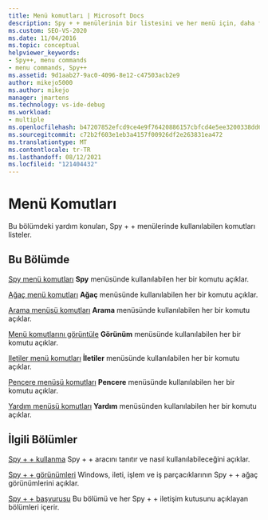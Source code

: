 ```yaml
---
title: Menü komutları | Microsoft Docs
description: Spy + + menülerinin bir listesini ve her menü için, daha fazla bilgi için bir bağlantı görüntüleyin.
ms.custom: SEO-VS-2020
ms.date: 11/04/2016
ms.topic: conceptual
helpviewer_keywords:
- Spy++, menu commands
- menu commands, Spy++
ms.assetid: 9d1aab27-9ac0-4096-8e12-c47503acb2e9
author: mikejo5000
ms.author: mikejo
manager: jmartens
ms.technology: vs-ide-debug
ms.workload:
- multiple
ms.openlocfilehash: b47207852efcd9ce4e9f76420886157cbfcd4e5ee3200338dd65a0990447dc8d
ms.sourcegitcommit: c72b2f603e1eb3a4157f00926df2e263831ea472
ms.translationtype: MT
ms.contentlocale: tr-TR
ms.lasthandoff: 08/12/2021
ms.locfileid: "121404432"
---
```

# <a name="menu-commands"></a>Menü Komutları
Bu bölümdeki yardım konuları, Spy + + menülerinde kullanılabilen komutları listeler.

## <a name="in-this-section"></a>Bu Bölümde
 [Spy menü komutları](../debugger/spy-menu-commands.md) **Spy** menüsünde kullanılabilen her bir komutu açıklar.

 [Ağaç menü komutları](../debugger/tree-menu-commands.md) **Ağaç** menüsünde kullanılabilen her bir komutu açıklar.

 [Arama menüsü komutları](../debugger/search-menu-commands.md) **Arama** menüsünde kullanılabilen her bir komutu açıklar.

 [Menü komutlarını görüntüle](../debugger/view-menu-commands.md) **Görünüm** menüsünde kullanılabilen her bir komutu açıklar.

 [Iletiler menü komutları](../debugger/messages-menu-commands.md) **İletiler** menüsünde kullanılabilen her bir komutu açıklar.

 [Pencere menüsü komutları](../debugger/window-menu-commands.md) **Pencere** menüsünde kullanılabilen her bir komutu açıklar.

 [Yardım menüsü komutları](../debugger/help-menu-commands.md) **Yardım** menüsünden kullanılabilen her bir komutu açıklar.

## <a name="related-sections"></a>İlgili Bölümler
 [Spy + + kullanma](../debugger/using-spy-increment.md) Spy + + aracını tanıtır ve nasıl kullanılabileceğini açıklar.

 [Spy + + görünümleri](../debugger/spy-increment-views.md) Windows, ileti, işlem ve iş parçacıklarının Spy + + ağaç görünümlerini açıklar.

 [Spy + + başvurusu](../debugger/spy-increment-reference.md) Bu bölümü ve her Spy + + iletişim kutusunu açıklayan bölümleri içerir.